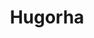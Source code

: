 ---
title: "Hugorha"
description: Hugo theme for lorhammer
redirect: https://itksource.github.io/hugorha/
tags:
  - demo
  - hugorha
---